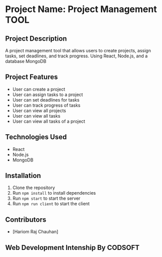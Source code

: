 # Project Name: Project Management TOOL

## Project Description
A project management tool that allows users to create projects, assign tasks, set
deadlines, and track progress. Using React, Node.js, and a database MongoDB

## Project Features
- User can create a project
- User can assign tasks to a project
- User can set deadlines for tasks
- User can track progress of tasks
- User can view all projects
- User can view all tasks
- User can view all tasks of a project

## Technologies Used
- React
- Node.js
- MongoDB

## Installation
1. Clone the repository
2. Run `npm install` to install dependencies
3. Run `npm start` to start the server
4. Run `npm run client` to start the client

## Contributors
- [Hariom Raj Chauhan]

## Web Development Intenship By CODSOFT
